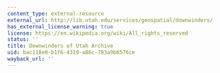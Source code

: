 ```yaml
---
content_type: external-resource
external_url: http://lib.utah.edu/services/geospatial/downwinders/
has_external_license_warning: true
license: https://en.wikipedia.org/wiki/All_rights_reserved
status: ''
title: Downwinders of Utah Archive
uid: bac118e0-b1f6-4319-a86c-783a9b6576ce
wayback_url: ''
---
```

